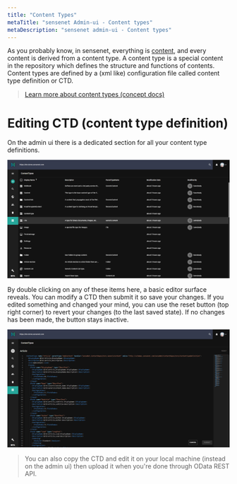 ```yaml
---
title: "Content Types"
metaTitle: "sensenet Admin-ui - Content types"
metaDescription: "sensenet admin-ui - Content types"
---
```


As you probably know, in sensenet, everything is [content](/concepts/content-management), and every content is derived from a content type.
A content type is a special content in the repository which defines the structure and functions of contents. Content types are defined by a (xml like) configuration file called content type definition or CTD.

> [Learn more about content types (concept docs)](/concepts/content-management/03-content-types)

# Editing CTD (content type definition)

On the admin ui there is a dedicated section for all your content type definitions.

![Content type tab](../img/contenttype_tab.png)

By double clicking on any of these items here, a basic editor surface reveals. You can modify a CTD then submit it so save your changes. If you edited something and changed your mind, you can use the reset button (top right corner) to revert your changes (to the last saved state). If no changes has been made, the button stays inactive.

![Content type edit](../img/contenttype_edit.png)

> You can also copy the CTD and edit it on your local machine (instead on the admin ui) then upload it when you're done through OData REST API.


